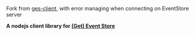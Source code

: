 Fork from [ges-client](https://github.com/bmavity/ges-client/), with error managing when connecting on EventStore server 

**A nodejs client library for [(Get) Event Store](http://geteventstore.com)**
